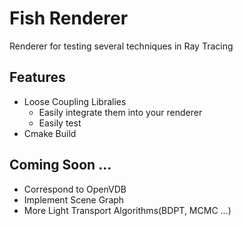 # Fish Renderer
Renderer for testing several techniques in Ray Tracing

## Features
- Loose Coupling Libralies
    - Easily integrate them into your renderer
    - Easily test
- Cmake Build


## Coming Soon ...
* Correspond to OpenVDB
* Implement Scene Graph
* More Light Transport Algorithms(BDPT, MCMC ...)